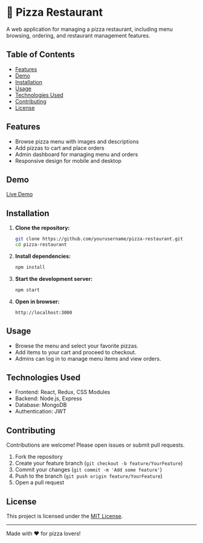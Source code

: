 # 🍕 Pizza Restaurant

A web application for managing a pizza restaurant, including menu browsing, ordering, and restaurant management features.

## Table of Contents

- [Features](#features)
- [Demo](#demo)
- [Installation](#installation)
- [Usage](#usage)
- [Technologies Used](#technologies-used)
- [Contributing](#contributing)
- [License](#license)

## Features

- Browse pizza menu with images and descriptions
- Add pizzas to cart and place orders
- Admin dashboard for managing menu and orders
- Responsive design for mobile and desktop

## Demo

[Live Demo](#) <!-- Replace with your deployed link -->

## Installation

1. **Clone the repository:**
    ```bash
    git clone https://github.com/yourusername/pizza-restaurant.git
    cd pizza-restaurant
    ```

2. **Install dependencies:**
    ```bash
    npm install
    ```

3. **Start the development server:**
    ```bash
    npm start
    ```

4. **Open in browser:**
    ```
    http://localhost:3000
    ```

## Usage

- Browse the menu and select your favorite pizzas.
- Add items to your cart and proceed to checkout.
- Admins can log in to manage menu items and view orders.

## Technologies Used

- Frontend: React, Redux, CSS Modules
- Backend: Node.js, Express
- Database: MongoDB
- Authentication: JWT

## Contributing

Contributions are welcome! Please open issues or submit pull requests.

1. Fork the repository
2. Create your feature branch (`git checkout -b feature/YourFeature`)
3. Commit your changes (`git commit -m 'Add some feature'`)
4. Push to the branch (`git push origin feature/YourFeature`)
5. Open a pull request

## License

This project is licensed under the [MIT License](LICENSE).

---

Made with ❤️ for pizza lovers!